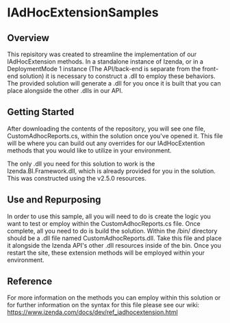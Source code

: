 # IAdHocExtensionSamples

## Overview

This repisitory was created to streamline the implementation of our IAdHocExtension methods. In a standalone instance of Izenda, or in a
DeploymentMode 1 instance (The API/back-end is separate from the front-end solution) it is necessary to construct a .dll to employ these behaviors.
The provided solution will generate a .dll for you once it is built that you can place alongside the other .dlls in our API.

## Getting Started 

After downloading the contents of the repository, you will see one file, CustomAdhocReports.cs, within the solution once you've opened it. This file will be where
you can build out any overrides for our IAdHocExtention methods that you would like to utilize in your environment. 

The only .dll you need for this solution to work is the Izenda.BI.Framework.dll, which is already provided for you in the solution. This was constructed
using the v2.5.0 resources.

## Use and Repurposing

In order to use this sample, all you will need to do is create the logic you want to test or employ within the CustomAdhocReports.cs file. Once complete,
all you need to do is build the solution. Within the /bin/ directory should be a .dll file named CustomAdhocReports.dll. Take this file and place it alongside
the Izenda API's other .dll resources inside of the bin. Once you restart the site, these extension methods will be employed within your environment.

## Reference

For more information on the methods you can employ within this solution or for further information 
on the syntax for this file please see our wiki: https://www.izenda.com/docs/dev/ref_iadhocextension.html 
 

